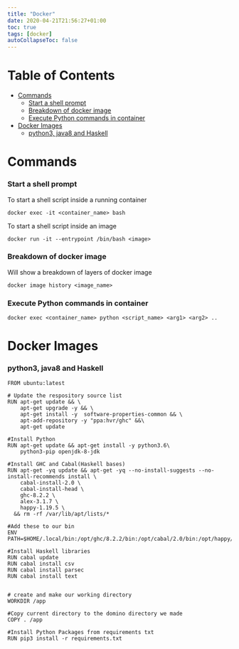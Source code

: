 ```yaml
---
title: "Docker"
date: 2020-04-21T21:56:27+01:00
toc: true
tags: [docker]
autoCollapseToc: false
---
```


# Table of Contents
- [Commands](#commands)
    + [Start a shell prompt](#start-a-shell-prompt)
    + [Breakdown of docker image](#breakdown-of-docker-image)
    + [Execute Python commands in container](#execute-python-commands-in-container)
- [Docker Images](#docker-images)
    + [python3, java8 and Haskell](#python3--java8-and-haskell)

# Commands

### Start a shell prompt
To start a shell script inside a running container

`docker exec -it <container_name> bash`

To start a shell script inside an image

`docker run -it --entrypoint /bin/bash <image>`

### Breakdown of docker image
Will show a breakdown of layers of docker image

`docker image history <image_name>`

### Execute Python commands in container
`docker exec <container_name> python <script_name> <arg1> <arg2> ..`


# Docker Images

### python3, java8 and Haskell

```
FROM ubuntu:latest
 
# Update the respository source list
RUN apt-get update && \
    apt-get upgrade -y && \
    apt-get install -y  software-properties-common && \
    apt-add-repository -y "ppa:hvr/ghc" &&\
    apt-get update

#Install Python
RUN apt-get update && apt-get install -y python3.6\
    python3-pip openjdk-8-jdk

#Install GHC and Cabal(Haskell bases)
RUN apt-get -yq update && apt-get -yq --no-install-suggests --no-install-recommends install \
    cabal-install-2.0 \
    cabal-install-head \
    ghc-8.2.2 \
    alex-3.1.7 \
    happy-1.19.5 \
  && rm -rf /var/lib/apt/lists/*

#Add these to our bin
ENV PATH=$HOME/.local/bin:/opt/ghc/8.2.2/bin:/opt/cabal/2.0/bin:/opt/happy/1.19.5/bin:/opt/alex/3.1.7/bin:$PATH

#Install Haskell libraries
RUN cabal update
RUN cabal install csv
RUN cabal install parsec
RUN cabal install text


# create and make our working directory
WORKDIR /app

#Copy current directory to the domino directory we made
COPY . /app

#Install Python Packages from requirements txt
RUN pip3 install -r requirements.txt


```